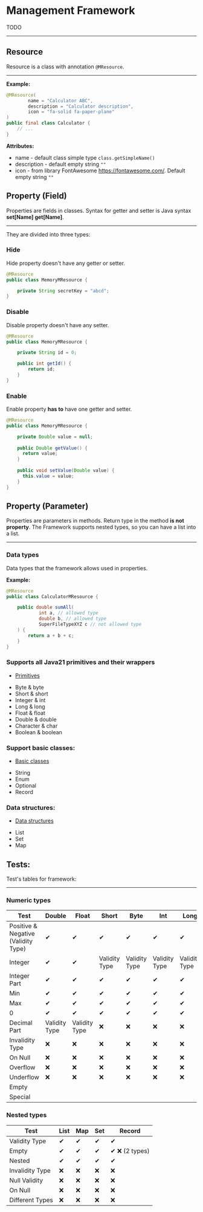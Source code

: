 # Management Framework

TODO

----------------------------------------------------------------------------

## Resource

Resource is a class with annotation ```@MResource```.

----------------------------------------------------

**Example:**

```java
@MResource(
        name = "Calculator ABC",
        description = "Calculator description",
        icon = "fa-solid fa-paper-plane"
)
public final class Calculator {
    // ...
}
```

**Attributes:**

* name - default class simple type ```class.getSimpleName()```
* description - default empty string ```""```
* icon - from library FontAwesome https://fontawesome.com/. Default empty string ```""```

## Property (Field)

Properties are fields in classes. Syntax for getter and setter is Java syntax **set[Name] get[Name]**.

--------------------------------------------------

They are divided into three types:
### Hide
Hide property doesn't have any getter or setter.

```java
@MResource
public class MemoryMResource {

    private String secretKey = "abcd";
}
```

### Disable
Disable property doesn't have any setter.

```java
@MResource
public class MemoryMResource {

    private String id = 0;

    public int getId() {
        return id;
    }
}
```

### Enable
Enable property **has to** have one getter and setter.

```java
@MResource
public class MemoryMResource {

    private Double value = null;
    
    public Double getValue() {
      return value;
    }
    
    public void setValue(Double value) {
      this.value = value;
    }
}
```

## Property (Parameter)

Properties are parameters in methods. Return type in the method **is not property**.
The Framework supports nested types, so you can have a list into a list.

--------------------------------------

### Data types
Data types that the framework allows used in properties.

**Example:**
```java
@MResource
public class CalculatorMResource {

    public double sumAll(
            int a, // allowed type
            double b, // allowed type
            SuperFileTypeXYZ c // not allowed type
    ) {
        return a + b + c;
    }
}
```

### Supports all Java21 primitives and their wrappers

- [Primitives](docs/readme/primitives.md)

* Byte & byte
* Short & short
* Integer & int
* Long & long
* Float & float
* Double & double
* Character & char
* Boolean & boolean

### Support basic classes:

- [Basic classes](docs/readme/basic-classes.md)

* String
* Enum
* Optional
* Record

### Data structures:

- [Data structures](docs/readme/data-structures.md)

* List
* Set
* Map

## Tests:

Test's tables for framework:

--------------------------------------

### Numeric types

| Test                                | Double         | Float          | Short  | Byte          | Int           | Long          | Char         |
|-------------------------------------|----------------|----------------|--------|---------------|---------------|---------------|--------------|
| Positive & Negative (Validity Type) | ✔              | ✔              | ✔      | ✔             | ✔             | ✔             | ✔            |
| Integer                             | ✔              | ✔              | Validity Type      | Validity Type             | Validity Type             | Validity Type             | ✔            |
| Integer Part                        | ✔              | ✔              | ✔      | ✔             | ✔             | ✔             | ✔            |
| Min                                 | ✔              | ✔              | ✔      | ✔             | ✔             | ✔             | ✔            |
| Max                                 | ✔              | ✔              | ✔      | ✔             | ✔             | ✔             | ✔            |
| 0                                   | ✔              | ✔              | ✔      | ✔             | ✔             | ✔             | ✔            |
| Decimal Part                        | Validity Type  | Validity Type  | ❌      | ❌             | ❌            | ❌             | ❌            |
| Invalidity Type                     | ❌             | ❌              | ❌      | ❌             | ❌            | ❌             | ❌            |
| On Null                             | ❌             | ❌              | ❌      | ❌             | ❌            | ❌             | ❌            |
| Overflow                            | ❌             | ❌              | ❌      | ❌             | ❌            | ❌             | ❌            |
| Underflow                           | ❌             | ❌              | ❌      | ❌             | ❌            | ❌             | ❌            |
| Empty                               |                |                |        |               |               |               | ✔            |
| Special                             |                |                |        |               |               |               | ✔            |

### Nested types
| Test            | List | Map  | Set  | Record        |
|-----------------|------|------|------|---------------|
| Validity Type   | ✔    | ✔    | ✔    | ✔             |
| Empty           | ✔    | ✔    | ✔    | ✔ ❌ (2 types) |
| Nested          | ✔    | ✔    | ✔    | ✔             |
| Invalidity Type | ❌    | ❌    | ❌    | ❌             |
| Null Validity   | ❌    | ❌    | ❌    | ❌             |
| On Null         | ❌    | ❌    | ❌    | ❌             |
| Different Types | ❌    | ❌    | ❌    | ❌             |

